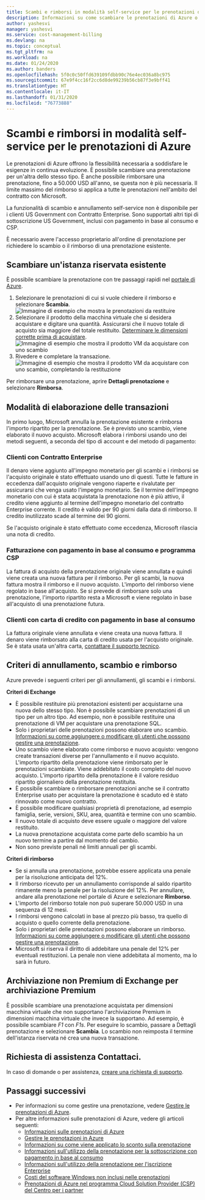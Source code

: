 ```yaml
---
title: Scambi e rimborsi in modalità self-service per le prenotazioni di Azure
description: Informazioni su come scambiare le prenotazioni di Azure o chiederne il rimborso.
author: yashesvi
manager: yashesvi
ms.service: cost-management-billing
ms.devlang: na
ms.topic: conceptual
ms.tgt_pltfrm: na
ms.workload: na
ms.date: 01/24/2020
ms.author: banders
ms.openlocfilehash: 5f0c0c50ffd639109fdbb90c76e4ec036a8bc975
ms.sourcegitcommit: 67e9f4cc16f2cc6d8de99239b56cb87f3e9bff41
ms.translationtype: HT
ms.contentlocale: it-IT
ms.lasthandoff: 01/31/2020
ms.locfileid: "76773888"
---
```

# <a name="self-service-exchanges-and-refunds-for-azure-reservations"></a>Scambi e rimborsi in modalità self-service per le prenotazioni di Azure

Le prenotazioni di Azure offrono la flessibilità necessaria a soddisfare le esigenze in continua evoluzione. È possibile scambiare una prenotazione per un'altra dello stesso tipo. È anche possibile rimborsare una prenotazione, fino a 50.000 USD all'anno, se questa non è più necessaria. Il limite massimo del rimborso si applica a tutte le prenotazioni nell'ambito del contratto con Microsoft.

La funzionalità di scambio e annullamento self-service non è disponibile per i clienti US Government con Contratto Enterprise. Sono supportati altri tipi di sottoscrizione US Government, inclusi con pagamento in base al consumo e CSP.

È necessario avere l'accesso proprietario all'ordine di prenotazione per richiedere lo scambio o il rimborso di una prenotazione esistente.

## <a name="exchange-an-existing-reserved-instance"></a>Scambiare un'istanza riservata esistente

È possibile scambiare la prenotazione con tre passaggi rapidi nel [portale di Azure](https://portal.azure.com/#blade/Microsoft_Azure_Reservations/ReservationsBrowseBlade).

1. Selezionare le prenotazioni di cui si vuole chiedere il rimborso e selezionare **Scambia**.  
    ![Immagine di esempio che mostra le prenotazioni da restituire](./media/exchange-and-refund-azure-reservations/exchange-refund-return.png)
2. Selezionare il prodotto della macchina virtuale che si desidera acquistare e digitare una quantità. Assicurarsi che il nuovo totale di acquisto sia maggiore del totale restituito. [Determinare le dimensioni corrette prima di acquistare](../../virtual-machines/windows/prepay-reserved-vm-instances.md#determine-the-right-vm-size-before-you-buy).  
    ![Immagine di esempio che mostra il prodotto VM da acquistare con uno scambio](./media/exchange-and-refund-azure-reservations/exchange-refund-select-purchase.png)
3. Rivedere e completare la transazione.  
    ![Immagine di esempio che mostra il prodotto VM da acquistare con uno scambio, completando la restituzione](./media/exchange-and-refund-azure-reservations/exchange-refund-confirm-exchange.png)

Per rimborsare una prenotazione, aprire **Dettagli prenotazione** e selezionare **Rimborsa**.

## <a name="how-transactions-are-processed"></a>Modalità di elaborazione delle transazioni

In primo luogo, Microsoft annulla la prenotazione esistente e rimborsa l'importo ripartito per la prenotazione. Se è previsto uno scambio, viene elaborato il nuovo acquisto. Microsoft elabora i rimborsi usando uno dei metodi seguenti, a seconda del tipo di account e del metodo di pagamento:

### <a name="enterprise-agreement-customers"></a>Clienti con Contratto Enterprise

Il denaro viene aggiunto all'impegno monetario per gli scambi e i rimborsi se l'acquisto originale è stato effettuato usando uno di questi. Tutte le fatture in eccedenza dall'acquisto originale vengono riaperte e rivalutate per assicurarsi che venga usato l'impegno monetario. Se il termine dell'impegno monetario con cui è stata acquistata la prenotazione non è più attivo, il credito viene aggiunto al termine dell'impegno monetario del contratto Enterprise corrente. Il credito è valido per 90 giorni dalla data di rimborso. Il credito inutilizzato scade al termine dei 90 giorni.

Se l'acquisto originale è stato effettuato come eccedenza, Microsoft rilascia una nota di credito.

### <a name="pay-as-you-go-invoice-payments-and-csp-program"></a>Fatturazione con pagamento in base al consumo e programma CSP

La fattura di acquisto della prenotazione originale viene annullata e quindi viene creata una nuova fattura per il rimborso. Per gli scambi, la nuova fattura mostra il rimborso e il nuovo acquisto. L'importo del rimborso viene regolato in base all'acquisto. Se si prevede di rimborsare solo una prenotazione, l'importo ripartito resta a Microsoft e viene regolato in base all'acquisto di una prenotazione futura.

### <a name="pay-as-you-go-credit-card-customers"></a>Clienti con carta di credito con pagamento in base al consumo

La fattura originale viene annullata e viene creata una nuova fattura. Il denaro viene rimborsato alla carta di credito usata per l'acquisto originale. Se è stata usata un'altra carta, [contattare il supporto tecnico](https://portal.azure.com/#blade/Microsoft_Azure_Support/HelpAndSupportBlade/newsupportrequest).

## <a name="cancel-exchange-and-refund-policies"></a>Criteri di annullamento, scambio e rimborso

Azure prevede i seguenti criteri per gli annullamenti, gli scambi e i rimborsi.

**Criteri di Exchange**

- È possibile restituire più prenotazioni esistenti per acquistarne una nuova dello stesso tipo. Non è possibile scambiare prenotazioni di un tipo per un altro tipo. Ad esempio, non è possibile restituire una prenotazione di VM per acquistare una prenotazione SQL.
- Solo i proprietari delle prenotazioni possono elaborare uno scambio. [Informazioni su come aggiungere o modificare gli utenti che possono gestire una prenotazione](manage-reserved-vm-instance.md#add-or-change-users-who-can-manage-a-reservation).
- Uno scambio viene elaborato come rimborso e nuovo acquisto: vengono create transazioni diverse per l'annullamento e il nuovo acquisto. L'importo ripartito della prenotazione viene rimborsato per le prenotazioni scambiate. Viene addebitato il costo completo del nuovo acquisto. L'importo ripartito della prenotazione è il valore residuo ripartito giornaliero della prenotazione restituita.
- È possibile scambiare o rimborsare prenotazioni anche se il contratto Enterprise usato per acquistare la prenotazione è scaduto ed è stato rinnovato come nuovo contratto.
- È possibile modificare qualsiasi proprietà di prenotazione, ad esempio famiglia, serie, versioni, SKU, area, quantità e termine con uno scambio.
- Il nuovo totale di acquisto deve essere uguale o maggiore del valore restituito.
- La nuova prenotazione acquistata come parte dello scambio ha un nuovo termine a partire dal momento del cambio.
- Non sono previste penali né limiti annuali per gli scambi.

**Criteri di rimborso**
- Se si annulla una prenotazione, potrebbe essere applicata una penale per la risoluzione anticipata del 12%.
- Il rimborso ricevuto per un annullamento corrisponde al saldo ripartito rimanente meno la penale per la risoluzione del 12%. Per annullare, andare alla prenotazione nel portale di Azure e selezionare **Rimborso**.
- L'importo del rimborso totale non può superare 50.000 USD in una sequenza di 12 mesi.
- I rimborsi vengono calcolati in base al prezzo più basso, tra quello di acquisto o quello corrente della prenotazione.
- Solo i proprietari delle prenotazioni possono elaborare un rimborso. [Informazioni su come aggiungere o modificare gli utenti che possono gestire una prenotazione](manage-reserved-vm-instance.md#add-or-change-users-who-can-manage-a-reservation).
- Microsoft si riserva il diritto di addebitare una penale del 12% per eventuali restituzioni. La penale non viene addebitata al momento, ma lo sarà in futuro.

## <a name="exchange-non-premium-storage-for-premium-storage"></a>Archiviazione non Premium di Exchange per archiviazione Premium

È possibile scambiare una prenotazione acquistata per dimensioni macchina virtuale che non supportano l'archiviazione Premium in dimensioni macchina virtuale che invece la supportano. Ad esempio, è possibile scambiare _F1_ con _F1s_. Per eseguire lo scambio, passare a Dettagli prenotazione e selezionare **Scambia**. Lo scambio non reimposta il termine dell'istanza riservata né crea una nuova transazione.

## <a name="need-help-contact-us"></a>Richiesta di assistenza Contattaci.

In caso di domande o per assistenza, [creare una richiesta di supporto](https://portal.azure.com/#blade/Microsoft_Azure_Support/HelpAndSupportBlade/newsupportrequest).

## <a name="next-steps"></a>Passaggi successivi

- Per informazioni su come gestire una prenotazione, vedere [Gestire le prenotazioni di Azure](manage-reserved-vm-instance.md).
- Per altre informazioni sulle prenotazioni di Azure, vedere gli articoli seguenti:
    - [Informazioni sulle prenotazioni di Azure](save-compute-costs-reservations.md)
    - [Gestire le prenotazioni in Azure](manage-reserved-vm-instance.md)
    - [Informazioni su come viene applicato lo sconto sulla prenotazione](../manage/understand-vm-reservation-charges.md)
    - [Informazioni sull'utilizzo della prenotazione per la sottoscrizione con pagamento in base al consumo](understand-reserved-instance-usage.md)
    - [Informazioni sull'utilizzo della prenotazione per l'iscrizione Enterprise](understand-reserved-instance-usage-ea.md)
    - [Costi del software Windows non inclusi nelle prenotazioni](reserved-instance-windows-software-costs.md)
    - [Prenotazioni di Azure nel programma Cloud Solution Provider (CSP) del Centro per i partner](/partner-center/azure-reservations)
